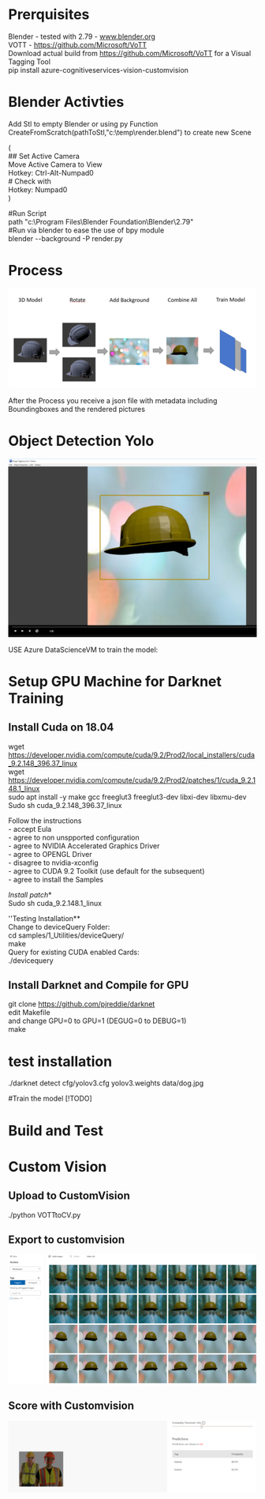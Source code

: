 
# Prerquisites
Blender - tested with 2.79 - www.blender.org      
VOTT - https://github.com/Microsoft/VoTT       
Download actual build from https://github.com/Microsoft/VoTT for a Visual Tagging Tool       
pip install azure-cognitiveservices-vision-customvision        

# Blender Activties
Add Stl to empty Blender or using py Function CreateFromScratch(pathToStl,"c:\\temp\\render.blend") to create new Scene      
 
(      
    ## Set Active Camera       
    Move Active Camera to View       
    Hotkey:	Ctrl-Alt-Numpad0       
    # Check with         
    Hotkey:	Numpad0      
)       

#Run Script      
path "c:\Program Files\Blender Foundation\Blender\2.79\"        
#Run via blender to ease the use of bpy module         
blender --background -P render.py         



# Process
![alt text](https://raw.githubusercontent.com/uneidel/3dModelObjectDetection/master/Images/architecture.PNG "Architecture")


After the Process you receive a json file with metadata including Boundingboxes and the rendered pictures

# Object Detection Yolo



 ![alt text](https://github.com/uneidel/3dModelObjectDetection/blob/master/Images/vott.PNG?raw=true "VoTT")

USE Azure DataScienceVM to train the model:


# Setup GPU Machine for Darknet Training
## Install Cuda on 18.04
wget https://developer.nvidia.com/compute/cuda/9.2/Prod2/local_installers/cuda_9.2.148_396.37_linux                 
wget https://developer.nvidia.com/compute/cuda/9.2/Prod2/patches/1/cuda_9.2.148.1_linux                    
sudo apt install -y make gcc  freeglut3 freeglut3-dev libxi-dev libxmu-dev                     
Sudo sh cuda_9.2.148_396.37_linux                

Follow the instructions                     
    -   accept Eula             
    -   agree to non unspported configuration                     
    -   agree to NVIDIA Accelerated Graphics Driver                          
    -   agree to OPENGL Driver                       
    -   disagree to nvidia-xconfig                     
    -   agree to CUDA 9.2 Toolkit (use default for the subsequent)                       
    -   agree to install the Samples              


*Install patch**         
Sudo sh cuda_9.2.148.1_linux                    

''Testing Installation**         
Change to deviceQuery Folder:           
cd  samples/1_Utilities/deviceQuery/             
make              
Query for existing CUDA enabled Cards:              
./devicequery              


## Install Darknet and Compile for GPU
git clone https://github.com/pjreddie/darknet             
edit Makefile              
and change GPU=0 to GPU=1 (DEGUG=0 to DEBUG=1)                 
make         

# test installation 
./darknet detect cfg/yolov3.cfg yolov3.weights data/dog.jpg              

#Train the model
[!TODO]


# Build and Test

# Custom Vision

## Upload to CustomVision
./python VOTTtoCV.py               


## Export to customvision
![alt text](https://github.com/uneidel/3dModelObjectDetection/blob/master/Images/customvision.PNG?raw=true "customvision")


## Score with Customvision
![alt text](https://github.com/uneidel/3dModelObjectDetection/blob/master/Images/cvresult.png?raw=true "customvision")